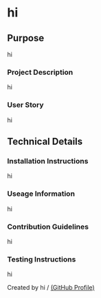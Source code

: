 
  
  # hi

  ## Purpose
  hi

  ### Project Description
  hi

  ### User Story
  hi

  ## Technical Details
  ### Installation Instructions
  hi

  ### Useage Information
  hi

  ### Contribution Guidelines
  hi

  ### Testing Instructions
  hi

  Created by hi / [(GitHub Profile)](https://github.com/hi)


